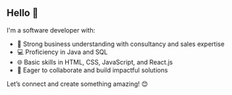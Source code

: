 ## Hello 👋  

I'm a software developer with:  
- 🧠 Strong business understanding with consultancy and sales expertise  
- 💻 Proficiency in Java and SQL  
- 🌐 Basic skills in HTML, CSS, JavaScript, and React.js  
- 🚀 Eager to collaborate and build impactful solutions  

Let’s connect and create something amazing! 😊  
